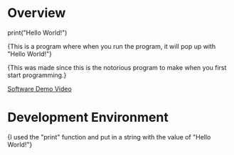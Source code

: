 # Overview
print("Hello World!")


{This is a program where when you run the program, it will pop up with "Hello World!"}

{This was made since this is the notorious program to make when you first start programming.}


[Software Demo Video](https://youtu.be/pOgFpXZOUTQ)

# Development Environment


{I used the "print" function and put in a string with the value of "Hello World!"}

